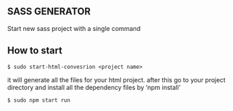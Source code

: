 ﻿
<h2 id="sass-generator">SASS GENERATOR</h2>

<p>Start new sass project with a single command</p>

<h2 id="how-to-start">How to start</h2>

<pre><code>$ sudo start-html-convesrion &lt;project name&gt;
</code></pre>

<p>it will generate all the files for your html project. after this go to your project directory and  install all the dependency files by ‘npm install’</p>

<pre><code>$ sudo npm start run
</code></pre>
